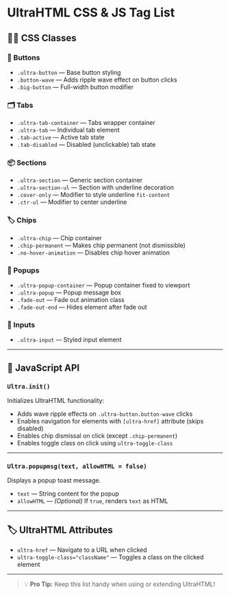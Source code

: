 # UltraHTML CSS & JS Tag List

## 🧑‍🎨 CSS Classes

### 🔘 Buttons
- `.ultra-button` — Base button styling  
- `.button-wave` — Adds ripple wave effect on button clicks  
- `.big-button` — Full-width button modifier  

### 🗂️ Tabs
- `.ultra-tab-container` — Tabs wrapper container  
- `.ultra-tab` — Individual tab element  
- `.tab-active` — Active tab state  
- `.tab-disabled` — Disabled (unclickable) tab state  

### 📦 Sections
- `.ultra-section` — Generic section container  
- `.ultra-section-ul` — Section with underline decoration  
- `.cover-only` — Modifier to style underline `fit-content`  
- `.ctr-ul` — Modifier to center underline  

### 🏷️ Chips
- `.ultra-chip` — Chip container  
- `.chip-permanent` — Makes chip permanent (not dismissible)  
- `.no-hover-animation` — Disables chip hover animation  

### 💬 Popups
- `.ultra-popup-container` — Popup container fixed to viewport  
- `.ultra-popup` — Popup message box  
- `.fade-out` — Fade out animation class  
- `.fade-out-end` — Hides element after fade out  

### 📝 Inputs
- `.ultra-input` — Styled input element  

---

## 🧠 JavaScript API

### `Ultra.init()`
Initializes UltraHTML functionality:
- Adds wave ripple effects on `.ultra-button.button-wave` clicks  
- Enables navigation for elements with `[ultra-href]` attribute (skips disabled)  
- Enables chip dismissal on click (except `.chip-permanent`)  
- Enables toggle class on click using `ultra-toggle-class`  

---

### `Ultra.popupmsg(text, allowHTML = false)`
Displays a popup toast message.

- `text` — String content for the popup  
- `allowHTML` — *(Optional)* If `true`, renders `text` as HTML  

---

## 🏷️ UltraHTML Attributes

- `ultra-href` — Navigate to a URL when clicked  
- `ultra-toggle-class="className"` — Toggles a class on the clicked element  

---

> 💡 **Pro Tip:** Keep this list handy when using or extending UltraHTML!
